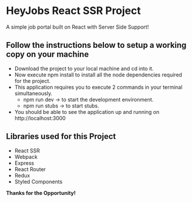# HeyJobs React SSR Project

A simple job portal built on React with Server Side Support!

## Follow the instructions below to setup a working copy on your machine

- Download the project to your local machine and cd into it.
- Now execute npm install to install all the node dependencies required for the project.
- This application requires you to execute 2 commands in your terminal simultaneously.
  - npm run dev -> to start the development environment.
  - npm run stubs -> to start stubs.
- You should be able to see the application up and running on http://localhost:3000

## Libraries used for this Project

- React SSR
- Webpack
- Express
- React Router
- Redux
- Styled Components

**Thanks for the Opportunity!**
